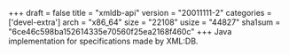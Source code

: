 +++
draft = false
title = "xmldb-api"
version = "20011111-2"
categories = ['devel-extra']
arch = "x86_64"
size = "22108"
usize = "44827"
sha1sum = "6ce46c598ba152614335e70560f25ea2168f460c"
+++
Java implementation for specifications made by XML:DB.